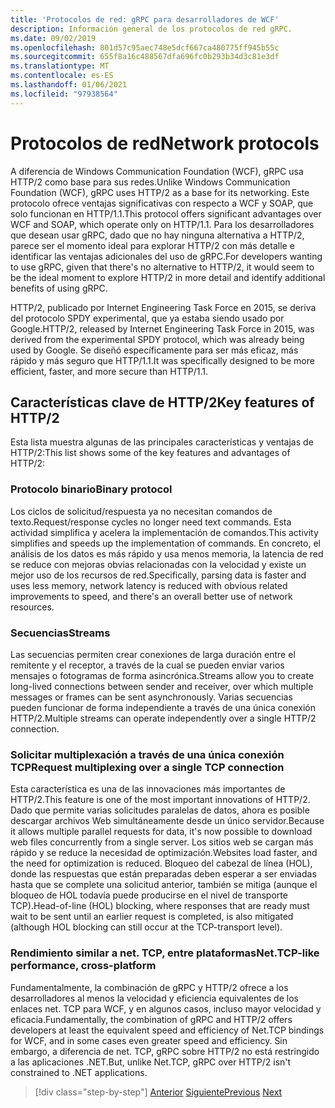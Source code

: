 ```yaml
---
title: 'Protocolos de red: gRPC para desarrolladores de WCF'
description: Información general de los protocolos de red gRPC.
ms.date: 09/02/2019
ms.openlocfilehash: 801d57c95aec748e5dcf667ca480775ff945b55c
ms.sourcegitcommit: 655f8a16c488567dfa696fc0b293b34d3c81e3df
ms.translationtype: MT
ms.contentlocale: es-ES
ms.lasthandoff: 01/06/2021
ms.locfileid: "97938564"
---
```

# <a name="network-protocols"></a><span data-ttu-id="a9e04-103">Protocolos de red</span><span class="sxs-lookup"><span data-stu-id="a9e04-103">Network protocols</span></span>

<span data-ttu-id="a9e04-104">A diferencia de Windows Communication Foundation (WCF), gRPC usa HTTP/2 como base para sus redes.</span><span class="sxs-lookup"><span data-stu-id="a9e04-104">Unlike Windows Communication Foundation (WCF), gRPC uses HTTP/2 as a base for its networking.</span></span> <span data-ttu-id="a9e04-105">Este protocolo ofrece ventajas significativas con respecto a WCF y SOAP, que solo funcionan en HTTP/1.1.</span><span class="sxs-lookup"><span data-stu-id="a9e04-105">This protocol offers significant advantages over WCF and SOAP, which operate only on HTTP/1.1.</span></span> <span data-ttu-id="a9e04-106">Para los desarrolladores que desean usar gRPC, dado que no hay ninguna alternativa a HTTP/2, parece ser el momento ideal para explorar HTTP/2 con más detalle e identificar las ventajas adicionales del uso de gRPC.</span><span class="sxs-lookup"><span data-stu-id="a9e04-106">For developers wanting to use gRPC, given that there's no alternative to HTTP/2, it would seem to be the ideal moment to explore HTTP/2 in more detail and identify additional benefits of using gRPC.</span></span>

<span data-ttu-id="a9e04-107">HTTP/2, publicado por Internet Engineering Task Force en 2015, se deriva del protocolo SPDY experimental, que ya estaba siendo usado por Google.</span><span class="sxs-lookup"><span data-stu-id="a9e04-107">HTTP/2, released by Internet Engineering Task Force in 2015, was derived from the experimental SPDY protocol, which was already being used by Google.</span></span> <span data-ttu-id="a9e04-108">Se diseñó específicamente para ser más eficaz, más rápido y más seguro que HTTP/1.1.</span><span class="sxs-lookup"><span data-stu-id="a9e04-108">It was specifically designed to be more efficient, faster, and more secure than HTTP/1.1.</span></span>

## <a name="key-features-of-http2"></a><span data-ttu-id="a9e04-109">Características clave de HTTP/2</span><span class="sxs-lookup"><span data-stu-id="a9e04-109">Key features of HTTP/2</span></span>

<span data-ttu-id="a9e04-110">Esta lista muestra algunas de las principales características y ventajas de HTTP/2:</span><span class="sxs-lookup"><span data-stu-id="a9e04-110">This list shows some of the key features and advantages of HTTP/2:</span></span>

### <a name="binary-protocol"></a><span data-ttu-id="a9e04-111">Protocolo binario</span><span class="sxs-lookup"><span data-stu-id="a9e04-111">Binary protocol</span></span>

<span data-ttu-id="a9e04-112">Los ciclos de solicitud/respuesta ya no necesitan comandos de texto.</span><span class="sxs-lookup"><span data-stu-id="a9e04-112">Request/response cycles no longer need text commands.</span></span> <span data-ttu-id="a9e04-113">Esta actividad simplifica y acelera la implementación de comandos.</span><span class="sxs-lookup"><span data-stu-id="a9e04-113">This activity simplifies and speeds up the implementation of commands.</span></span> <span data-ttu-id="a9e04-114">En concreto, el análisis de los datos es más rápido y usa menos memoria, la latencia de red se reduce con mejoras obvias relacionadas con la velocidad y existe un mejor uso de los recursos de red.</span><span class="sxs-lookup"><span data-stu-id="a9e04-114">Specifically, parsing data is faster and uses less memory, network latency is reduced with obvious related improvements to speed, and there's an overall better use of network resources.</span></span>

### <a name="streams"></a><span data-ttu-id="a9e04-115">Secuencias</span><span class="sxs-lookup"><span data-stu-id="a9e04-115">Streams</span></span>

<span data-ttu-id="a9e04-116">Las secuencias permiten crear conexiones de larga duración entre el remitente y el receptor, a través de la cual se pueden enviar varios mensajes o fotogramas de forma asincrónica.</span><span class="sxs-lookup"><span data-stu-id="a9e04-116">Streams allow you to create long-lived connections between sender and receiver, over which multiple messages or frames can be sent asynchronously.</span></span> <span data-ttu-id="a9e04-117">Varias secuencias pueden funcionar de forma independiente a través de una única conexión HTTP/2.</span><span class="sxs-lookup"><span data-stu-id="a9e04-117">Multiple streams can operate independently over a single HTTP/2 connection.</span></span>

### <a name="request-multiplexing-over-a-single-tcp-connection"></a><span data-ttu-id="a9e04-118">Solicitar multiplexación a través de una única conexión TCP</span><span class="sxs-lookup"><span data-stu-id="a9e04-118">Request multiplexing over a single TCP connection</span></span>

<span data-ttu-id="a9e04-119">Esta característica es una de las innovaciones más importantes de HTTP/2.</span><span class="sxs-lookup"><span data-stu-id="a9e04-119">This feature is one of the most important innovations of HTTP/2.</span></span> <span data-ttu-id="a9e04-120">Dado que permite varias solicitudes paralelas de datos, ahora es posible descargar archivos Web simultáneamente desde un único servidor.</span><span class="sxs-lookup"><span data-stu-id="a9e04-120">Because it allows multiple parallel requests for data, it's now possible to download web files concurrently from a single server.</span></span> <span data-ttu-id="a9e04-121">Los sitios web se cargan más rápido y se reduce la necesidad de optimización.</span><span class="sxs-lookup"><span data-stu-id="a9e04-121">Websites load faster, and the need for optimization is reduced.</span></span> <span data-ttu-id="a9e04-122">Bloqueo del cabezal de línea (HOL), donde las respuestas que están preparadas deben esperar a ser enviadas hasta que se complete una solicitud anterior, también se mitiga (aunque el bloqueo de HOL todavía puede producirse en el nivel de transporte TCP).</span><span class="sxs-lookup"><span data-stu-id="a9e04-122">Head-of-line (HOL) blocking, where responses that are ready must wait to be sent until an earlier request is completed, is also mitigated (although HOL blocking can still occur at the TCP-transport level).</span></span>

### <a name="nettcp-like-performance-cross-platform"></a><span data-ttu-id="a9e04-123">Rendimiento similar a net. TCP, entre plataformas</span><span class="sxs-lookup"><span data-stu-id="a9e04-123">Net.TCP-like performance, cross-platform</span></span>

<span data-ttu-id="a9e04-124">Fundamentalmente, la combinación de gRPC y HTTP/2 ofrece a los desarrolladores al menos la velocidad y eficiencia equivalentes de los enlaces net. TCP para WCF, y en algunos casos, incluso mayor velocidad y eficacia.</span><span class="sxs-lookup"><span data-stu-id="a9e04-124">Fundamentally, the combination of gRPC and HTTP/2 offers developers at least the equivalent speed and efficiency of Net.TCP bindings for WCF, and in some cases even greater speed and efficiency.</span></span> <span data-ttu-id="a9e04-125">Sin embargo, a diferencia de net. TCP, gRPC sobre HTTP/2 no está restringido a las aplicaciones .NET.</span><span class="sxs-lookup"><span data-stu-id="a9e04-125">But, unlike Net.TCP, gRPC over HTTP/2 isn't constrained to .NET applications.</span></span>

>[!div class="step-by-step"]
><span data-ttu-id="a9e04-126">[Anterior](interface-definition-language.md)
>[Siguiente](why-grpc.md)</span><span class="sxs-lookup"><span data-stu-id="a9e04-126">[Previous](interface-definition-language.md)
[Next](why-grpc.md)</span></span>
